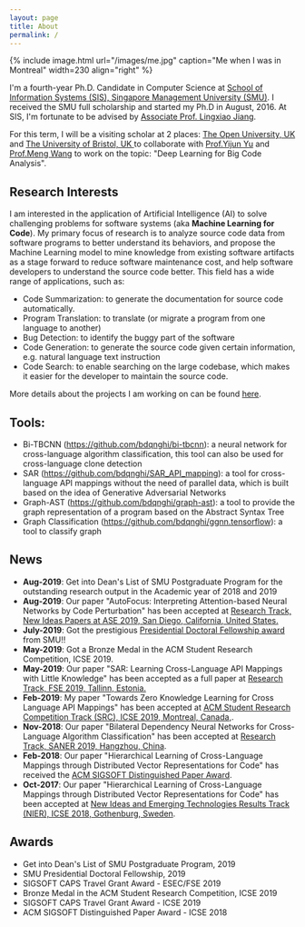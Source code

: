 ```yaml
---
layout: page
title: About
permalink: /
---
```


{% include image.html url="/images/me.jpg" caption="Me when I was in Montreal" width=230 align="right" %}

I'm a fourth-year Ph.D. Candidate in Computer Science at <a href="https://sis.smu.edu.sg/programmes/PhD/overview" target="_blank">School of Information Systems (SIS), Singapore Management University (SMU)</a>. I received the SMU full scholarship and started my Ph.D in August, 2016. At SIS, I'm fortunate to be advised by <a href="http://www.mysmu.edu/faculty/lxjiang/" target="_blank">Associate Prof. Lingxiao Jiang</a>. 

For this term, I will be a visiting scholar at 2 places: <a href="http://www.open.ac.uk/" target="_blank">The Open University, UK</a> and <a href="http://www.bristol.ac.uk/" target="_blank">The University of Bristol, UK </a>to collaborate with <a href="http://www.open.ac.uk/people/yy66" target="_blank">Prof.Yijun Yu</a> and <a href="http://www.bristol.ac.uk/engineering/people/meng-wang/index.html" target="_blank">Prof.Meng Wang</a> to work on the topic: "Deep Learning for Big Code Analysis".

## Research Interests

I am interested in the application of Artificial Intelligence (AI) to solve challenging problems for software systems (aka **Machine Learning for Code**). My primary focus of research is to analyze source code data from software programs to better understand its behaviors, and propose the Machine Learning model to mine knowledge from existing software artifacts as a stage forward to reduce software maintenance cost, and help software developers to understand the source code better. This field has a wide range of applications, such as:
- Code Summarization: to generate the documentation for source code automatically.
- Program Translation: to translate (or migrate a program from one language to another)
- Bug Detection: to identify the buggy part of the software
- Code Generation: to generate the source code given certain information, e.g. natural language text instruction
- Code Search: to enable searching on the large codebase, which makes it easier for the developer to maintain the source code.

More details about the projects I am working on can be found [here](/research/). 

## Tools:
- Bi-TBCNN (https://github.com/bdqnghi/bi-tbcnn): a neural network for cross-language algorithm classification, this tool can also be used for cross-language clone detection
- SAR (https://github.com/bdqnghi/SAR_API_mapping): a tool for cross-language API mappings without the need of parallel data, which is built based on the idea of Generative Adversarial Networks
- Graph-AST (https://github.com/bdqnghi/graph-ast): a tool to provide the graph representation of a program based on the Abstract Syntax Tree
- Graph Classification (https://github.com/bdqnghi/ggnn.tensorflow): a tool to classify graph

## News
* **Aug-2019**: Get into Dean's List of SMU Postgraduate Program for the outstanding research output in the Academic year of 2018 and 2019
* **Aug-2019**: Our paper "AutoFocus: Interpreting Attention-based Neural Networks by Code Perturbation" has been accepted at <a href="https://2019.ase-conferences.org/" target="_blank">Research Track, New Ideas Papers at ASE 2019, San Diego, California, United States.</a>
* **July-2019**: Got the prestigious <a href="https://graduatestudies.smu.edu.sg/phd/singapore-management-university-smu-phd-financial-assistance-schemes#presidential" target="_blank">Presidential Doctoral Fellowship award</a> from SMU!! 
* **May-2019**: Got a Bronze Medal in the ACM Student Research Competition, ICSE 2019.
* **May-2019**: Our paper "SAR: Learning Cross-Language API Mappings with Little Knowledge" has been accepted as a full paper at <a href="https://esec-fse19.ut.ee/" target="_blank">Research Track, FSE 2019, Tallinn, Estonia.</a>
* **Feb-2019**: My paper "Towards Zero Knowledge Learning for Cross Language API Mappings" has been accepted at <a href="https://2019.icse-conferences.org/track/icse-2019-ACM-Student-Research" target="_blank">ACM Student Research Competition Track (SRC), ICSE 2019, Montreal, Canada,</a>.
* **Nov-2018**: Our paper "Bilateral Dependency Neural Networks for Cross-Language Algorithm Classification" has been accepted at <a href="https://saner2019.github.io/" target="_blank">Research Track, SANER 2019, Hangzhou, China</a>.
* **Feb-2018**: Our paper "Hierarchical Learning of Cross-Language Mappings through Distributed Vector Representations for Code" has received the <a href="https://www.icse2018.org/info/awards" target="_blank"> ACM SIGSOFT Distinguished Paper Award</a>.
* **Oct-2017**: Our paper "Hierarchical Learning of Cross-Language Mappings through Distributed Vector Representations for Code" has been accepted at <a href="https://www.icse2018.org/" target="_blank">New Ideas and Emerging Technologies Results Track (NIER), ICSE 2018, Gothenburg, Sweden</a>.


## Awards
* Get into Dean's List of SMU Postgraduate Program, 2019
* SMU Presidential Doctoral Fellowship, 2019
* SIGSOFT CAPS Travel Grant Award - ESEC/FSE 2019
* Bronze Medal in the ACM Student Research Competition, ICSE 2019
* SIGSOFT CAPS Travel Grant Award - ICSE 2019
* ACM SIGSOFT Distinguished Paper Award - ICSE 2018



